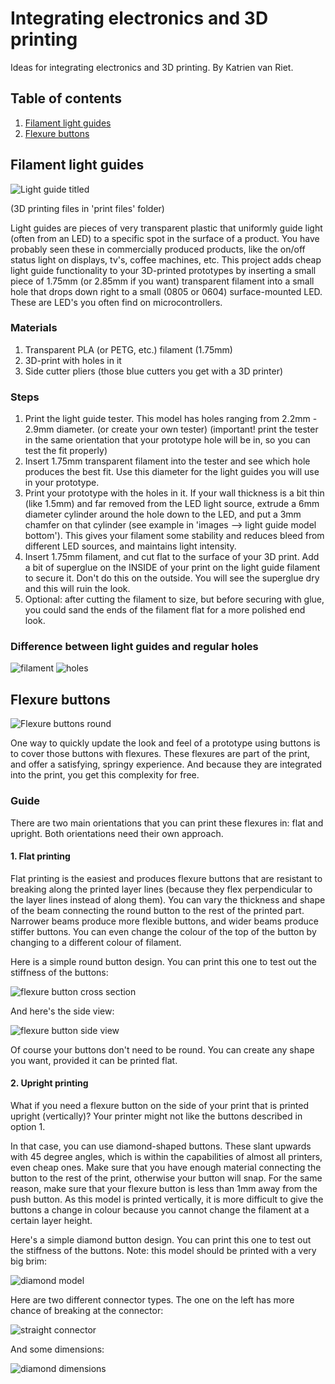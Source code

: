# Integrating electronics and 3D printing
Ideas for integrating electronics and 3D printing. By Katrien van Riet.

## Table of contents

1. [Filament light guides](#light_guides)
2. [Flexure buttons](#flexure_buttons)

## Filament light guides <a name="light_guides"></a>

![Light guide titled](https://github.com/kvriet/integrated-electronics-and-3d-printing/blob/main/images/light%20guide%20filament%20tilted%20small.png)

(3D printing files in 'print files' folder)

Light guides are pieces of very transparent plastic that uniformly guide light (often from an LED) to a specific spot in the surface of a product. You have probably seen these in commercially produced products, like the on/off status light on displays, tv's, coffee machines, etc. This project adds cheap light guide functionality to your 3D-printed prototypes by inserting a small piece of 1.75mm (or 2.85mm if you want) transparent filament into a small hole that drops down right to a small (0805 or 0604) surface-mounted LED. These are LED's you often find on microcontrollers. 

### Materials
1. Transparent PLA (or PETG, etc.) filament (1.75mm)
2. 3D-print with holes in it
3. Side cutter pliers (those blue cutters you get with a 3D printer)

### Steps
1. Print the light guide tester. This model has holes ranging from 2.2mm - 2.9mm diameter. (or create your own tester)
(important! print the tester in the same orientation that your prototype hole will be in, so you can test the fit properly)
2. Insert 1.75mm transparent filament into the tester and see which hole produces the best fit. Use this diameter for the light guides you will use in your prototype.
3. Print your prototype with the holes in it. If your wall thickness is a bit thin (like 1.5mm) and far removed from the LED light source, extrude a 6mm diameter cylinder around the hole down to the LED, and put a 3mm chamfer on that cylinder (see example in 'images --> light guide model bottom'). This gives your filament some stability and reduces bleed from different LED sources, and maintains light intensity.
4. Insert 1.75mm filament, and cut flat to the surface of your 3D print. Add a bit of superglue on the INSIDE of your print on the light guide filament to secure it. Don't do this on the outside. You will see the superglue dry and this will ruin the look.
5. Optional: after cutting the filament to size, but before securing with glue, you could sand the ends of the filament flat for a more polished end look.

### Difference between light guides and regular holes
![filament](https://github.com/kvriet/integrated-electronics-and-3d-printing/blob/main/images/light%20guide%20filament%20tilted%20small.png)
![holes](https://github.com/kvriet/integrated-electronics-and-3d-printing/blob/main/images/light%20guide%20no%20filament%20small.png)

## Flexure buttons <a name="flexure_buttons"></a>

![Flexure buttons round](https://github.com/kvriet/integrated-electronics-and-3d-printing/blob/main/images/round%20flexure%20button%20print%20small.png)

One way to quickly update the look and feel of a prototype using buttons is to cover those buttons with flexures. These flexures are part of the print, and offer a satisfying, springy experience. And because they are integrated into the print, you get this complexity for free.

### Guide
There are two main orientations that you can print these flexures in: flat and upright. Both orientations need their own approach. 

#### 1. Flat printing
Flat printing is the easiest and produces flexure buttons that are resistant to breaking along the printed layer lines (because they flex perpendicular to the layer lines instead of along them).
You can vary the thickness and shape of the beam connecting the round button to the rest of the printed part. Narrower beams produce more flexible buttons, and wider beams produce stiffer buttons. You can even change the colour of the top of the button by changing to a different colour of filament. 

Here is a simple round button design. You can print this one to test out the stiffness of the buttons:

![flexure button cross section](https://github.com/kvriet/integrated-electronics-and-3d-printing/blob/main/images/round%20flexure%20button%20model%20cross%20section%20-%20small.png)

And here's the side view:

![flexure button side view](https://github.com/kvriet/integrated-electronics-and-3d-printing/blob/main/images/round%20flexure%20button%20model%20side%20view.png)

Of course your buttons don't need to be round. You can create any shape you want, provided it can be printed flat.

#### 2. Upright printing
What if you need a flexure button on the side of your print that is printed upright (vertically)? Your printer might not like the buttons described in option 1.

In that case, you can use diamond-shaped buttons. These slant upwards with 45 degree angles, which is within the capabilities of almost all printers, even cheap ones. Make sure that you have enough material connecting the button to the rest of the print, otherwise your button will snap. For the same reason, make sure that your flexure button is less than 1mm away from the push button. As this model is printed vertically, it is more difficult to give the buttons a change in colour because you cannot change the filament at a certain layer height.

Here's a simple diamond button design. You can print this one to test out the stiffness of the buttons. Note: this model should be printed with a very big brim:

![diamond model](https://github.com/kvriet/integrated-electronics-and-3d-printing/blob/main/images/diamond%20flexure%20button%20model%20upright.png)

Here are two different connector types. The one on the left has more chance of breaking at the connector:

![straight connector](https://github.com/kvriet/integrated-electronics-and-3d-printing/blob/main/images/diamond%20connectors.png)

And some dimensions:

![diamond dimensions](https://github.com/kvriet/integrated-electronics-and-3d-printing/blob/main/images/diamond%20flexure%20button%20dimensions.png)




